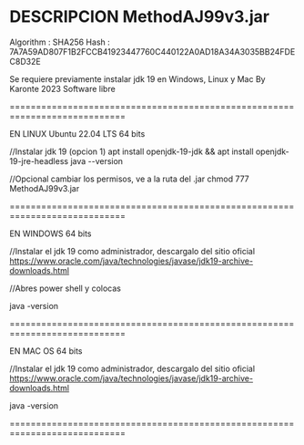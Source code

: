  DESCRIPCION MethodAJ99v3.jar
============================================================================

Algorithm : SHA256
Hash      : 7A7A59AD807F1B2FCCB41923447760C440122A0AD18A34A3035BB24FDEC8D32E

Se requiere previamente instalar jdk 19 en Windows, Linux y Mac
By Karonte 2023
Software libre

============================================================================

EN LINUX Ubuntu 22.04 LTS 64 bits

//Instalar jdk 19 (opcion 1)
apt install openjdk-19-jdk && apt install openjdk-19-jre-headless
java --version

//Opcional cambiar los permisos, ve a la ruta del .jar
chmod 777 MethodAJ99v3.jar

============================================================================

EN WINDOWS 64 bits

//Instalar el jdk 19 como administrador, descargalo del sitio oficial
https://www.oracle.com/java/technologies/javase/jdk19-archive-downloads.html

//Abres power shell y colocas

java -version

============================================================================

EN MAC OS 64 bits

//Instalar el jdk 19 como administrador, descargalo del sitio oficial
https://www.oracle.com/java/technologies/javase/jdk19-archive-downloads.html

java -version

============================================================================
